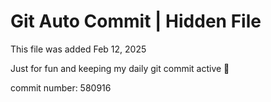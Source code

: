 # Git Auto Commit | Hidden File

This file was added Feb 12, 2025

Just for fun and keeping my daily git commit active 🤪

commit number: 580916

